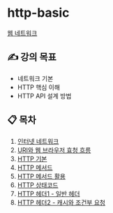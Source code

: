 # http-basic
[웹 네트워크](https://www.inflearn.com/course/http-%EC%9B%B9-%EB%84%A4%ED%8A%B8%EC%9B%8C%ED%81%AC/dashboard)

## ✍️ 강의 목표
- 네트워크 기본
- HTTP 핵심 이해
- HTTP API 설계 방법

## 📋 목차
1. [인터넷 네트워크](https://github.com/muyaaho/http-basic/blob/main/docs/1.%20Internet-network.md)
2. [URI와 웹 브라우저 효청 흐름](https://github.com/muyaaho/http-basic/blob/main/docs/2.url-webbrowser.md)
3. [HTTP 기본](https://github.com/muyaaho/http-basic/blob/main/docs/3.http.md)
4. [HTTP 메서드](https://github.com/muyaaho/http-basic/blob/main/docs/4.http-method.md)
5. [HTTP 메서드 활용](https://github.com/muyaaho/http-basic/blob/main/docs/5.http-method-use.md)
6. [HTTP 상태코드](https://github.com/muyaaho/http-basic/blob/main/docs/6.http-status.md)
7. [HTTP 헤더1 - 일반 헤더](https://github.com/muyaaho/http-basic/blob/main/docs/7.http-header1.md)
8. [HTTP 헤더2 - 캐시와 조건부 요청](https://github.com/muyaaho/http-basic/blob/main/docs/8.http-header2.md)
